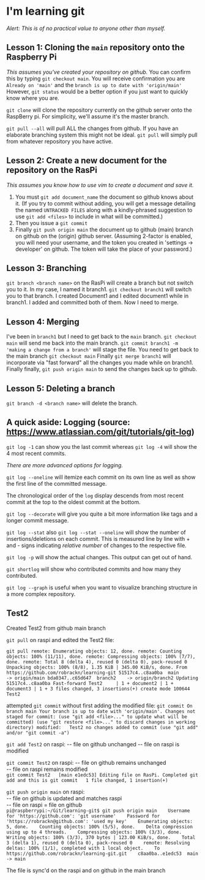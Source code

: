 # I'm learning git

*Alert: This is of no practical value to anyone other than myself.*

## Lesson 1: Cloning the `main` repository onto the Raspberry Pi 
*This assumes you've created your repository on github.*
You can confirm this by typing `git checkout main`. You will receive confirmation you are `Already on 'main'` and the `branch is up to date with 'origin/main'`
However, `git status` would be a better option if you just want to quickly know where you are.

`git clone` will clone the repository currently on the github server onto the RaspBerry pi.
For simplicity, we'll assume it's the master branch.

`git pull --all` will pull ALL the changes from github. If you have an elaborate branching system this might not be ideal. `git pull` will simply pull from whatever repository you have active.

## Lesson 2: Create a new document for the repository on the RasPi
*This assumes you know how to use vim to create a document and save it.*

1. You must `git add document_name` the document so github knows about it.
(If you try to commit without adding, you will get a message detailing the named `UNTRACKED FILES` along with a kindly-phrased suggestion to use `git add <files>` to include in what will be committed.)
2. Then you issue a `git commit`
3. Finally `git push origin main` the document up to github (main) branch on github on the (origin) github server.
(Assuming 2-factor is enabled, you will need your username, and the token you created in 'settings -> developer' on github. The token will take the place of your password.)

## Lesson 3: Branching
`git branch <branch name>` on the RasPi will create a branch but not switch you to it. In my case, I named it branch1.
`git checkout branch1` will switch you to that branch.
I created Document1 and I edited document1 while in branch1.
I added and committed both of them. Now I need to merge.

## Lesson 4: Merging
I've been in `branch1` but I need to get back to the `main` branch.
`git checkout main` will send me back into the main branch.
`git commit branch1 -m 'making a change from a branch'` will stage the file.
You need to get back to the main branch `git checkout main`
Finally `git merge branch1` will incorporate via "fast forward" all the changes you made while on branch1.
Finally finally, `git push origin main` to send the changes back up to github.

## Lesson 5: Deleting a branch
`git branch -d <branch name>` will delete the branch. 

## A quick aside: Logging (source: https://www.atlassian.com/git/tutorials/git-log)
`git log -1` can show you the last commit whereas `git log -4` will show the 4 most recent commits.

*There are more advanced options for logging.*

`git log --oneline` will itemize each commit on its own line as well as show the first line of the committed message. 

The chronological order of the `log` display descends from most recent commit at the top to the oldest commit at the bottom.

`git log --decorate` will give you quite a bit more information like tags and a longer commit message.

`git log --stat` also `git log --stat --oneline` will show the number of insertions/deletions on each commit. This is measured line by line with + and - signs indicating *relative number* of changes to the respective file.

`git log -p` will show the actual changes. This output can get out of hand.

`git shortlog` will show who contributed commits and how many they contributed.

`git log --graph` is useful when you want to visualize branching structure in a more complex repository.

## Test2
Created Test2 from github main branch

`git pull` on raspi and edited the Test2 file:

`git pull
remote: Enumerating objects: 12, done.
remote: Counting objects: 100% (11/11), done.
remote: Compressing objects: 100% (7/7), done.
remote: Total 8 (delta 4), reused 0 (delta 0), pack-reused 0
Unpacking objects: 100% (8/8), 1.35 KiB | 345.00 KiB/s, done.
From https://github.com/robrackn/learning-git
   51517c4..c8aa0ba  main       -> origin/main
   bda0347..c65d647  branch2    -> origin/branch2
Updating 51517c4..c8aa0ba
Fast-forward
 Test2     | 1 +
 document2 | 1 +
 document3 | 1 +
 3 files changed, 3 insertions(+)
 create mode 100644 Test2`


attempted `git commit` without first adding the modified file:
`git commit
On branch main
Your branch is up to date with 'origin/main'.
Changes not staged for commit:
  (use "git add <file>..." to update what will be committed)
  (use "git restore <file>..." to discard changes in working directory)
	modified:   Test2
no changes added to commit (use "git add" and/or "git commit -a")`


`git add Test2` on raspi:
-- file on github unchanged
-- file on raspi is modified


`git commit Test2` on raspi:
-- file on github remains unchanged  
-- file on raspi remains modified  
`git commit Test2  
[main e1edc53] Editing file on RasPi. Completed git add and this is git commit  
 1 file changed, 1 insertion(+)`  


`git push origin main` on raspi:   
-- file on github is updated and matches raspi   
-- file on raspi = file on github   
`pi@raspberrypi:~/Git/learning-git$ git push origin main   
Username for 'https://github.com': 'git username'   
Password for 'https://robrackn@github.com': 'used my key'   
Enumerating objects: 5, done.   
Counting objects: 100% (5/5), done.   
Delta compression using up to 4 threads.   
Compressing objects: 100% (3/3), done.   
Writing objects: 100% (3/3), 370 bytes | 123.00 KiB/s, done.   
Total 3 (delta 1), reused 0 (delta 0), pack-reused 0   
remote: Resolving deltas: 100% (1/1), completed with 1 local object.   
To https://github.com/robrackn/learning-git.git   
   c8aa0ba..e1edc53  main -> main`   

The file is sync'd on the raspi and on github in the main branch
